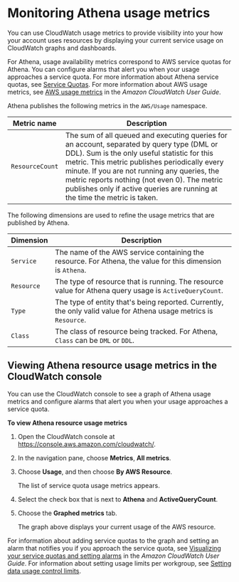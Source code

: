 # Monitoring Athena usage metrics<a name="monitoring-athena-usage-metrics"></a>

You can use CloudWatch usage metrics to provide visibility into your how your account uses resources by displaying your current service usage on CloudWatch graphs and dashboards\.

For Athena, usage availability metrics correspond to AWS service quotas for Athena\. You can configure alarms that alert you when your usage approaches a service quota\. For more information about Athena service quotas, see [Service Quotas](service-limits.md)\. For more information about AWS usage metrics, see [AWS usage metrics](https://docs.aws.amazon.com/AmazonCloudWatch/latest/monitoring/CloudWatch-Service-Quota-Integration.html) in the *Amazon CloudWatch User Guide*\.

Athena publishes the following metrics in the `AWS/Usage` namespace\.


|  Metric name  |  Description  | 
| --- | --- | 
|  `ResourceCount`  |  The sum of all queued and executing queries for an account, separated by query type \(DML or DDL\)\. Sum is the only useful statistic for this metric\. This metric publishes periodically every minute\. If you are not running any queries, the metric reports nothing \(not even 0\)\. The metric publishes only if active queries are running at the time the metric is taken\.   | 

The following dimensions are used to refine the usage metrics that are published by Athena\.


|  Dimension  |  Description  | 
| --- | --- | 
|  `Service`  |  The name of the AWS service containing the resource\. For Athena, the value for this dimension is `Athena`\.  | 
|  `Resource`  |  The type of resource that is running\. The resource value for Athena query usage is `ActiveQueryCount`\.  | 
|  `Type`  |  The type of entity that's being reported\. Currently, the only valid value for Athena usage metrics is `Resource`\.  | 
|  `Class`  |  The class of resource being tracked\. For Athena, `Class` can be `DML` or `DDL`\.  | 

## Viewing Athena resource usage metrics in the CloudWatch console<a name="monitoring-athena-usage-metrics-cw-console"></a>

You can use the CloudWatch console to see a graph of Athena usage metrics and configure alarms that alert you when your usage approaches a service quota\.

**To view Athena resource usage metrics**

1. Open the CloudWatch console at [https://console\.aws\.amazon\.com/cloudwatch/](https://console.aws.amazon.com/cloudwatch/)\.

1. In the navigation pane, choose **Metrics**, **All metrics**\.

1. Choose **Usage**, and then choose **By AWS Resource**\.

   The list of service quota usage metrics appears\.

1. Select the check box that is next to **Athena** and **ActiveQueryCount**\.

1. Choose the **Graphed metrics** tab\.

   The graph above displays your current usage of the AWS resource\.

For information about adding service quotas to the graph and setting an alarm that notifies you if you approach the service quota, see [Visualizing your service quotas and setting alarms](https://docs.aws.amazon.com/AmazonCloudWatch/latest/monitoring/CloudWatch-Quotas-Visualize-Alarms.html) in the *Amazon CloudWatch User Guide*\. For information about setting usage limits per workgroup, see [Setting data usage control limits](workgroups-setting-control-limits-cloudwatch.md)\.